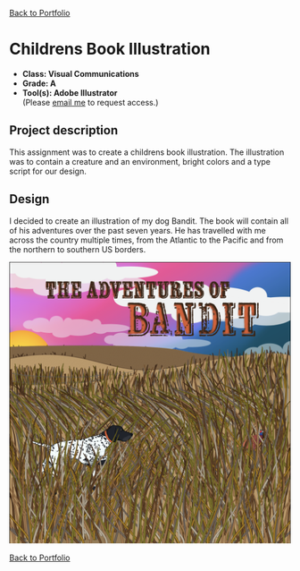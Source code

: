 [Back to Portfolio](./)

Childrens Book Illustration
===============

-   **Class: Visual Communications** 
-   **Grade: A** 
-   **Tool(s): Adobe Illustrator**   
    (Please [email me](mailto:rbsquires@csustudent.net?subject=GitHub%20Access) to request access.)

## Project description

This assignment was to create a childrens book illustration. The illustration was to contain a creature and an environment, bright colors and a type script for our design.

## Design

I decided to create an illustration of my dog Bandit. The book will contain all of his adventures over the past seven years. He has travelled with me across the country multiple times, from the Atlantic to the Pacific and from the northern to southern US borders.

![screenshot](images/Design/AdventuresOfBandit.png)

[Back to Portfolio](./)
